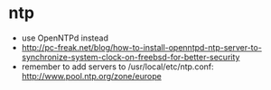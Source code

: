 # ntp

- use OpenNTPd instead
- http://pc-freak.net/blog/how-to-install-openntpd-ntp-server-to-synchronize-system-clock-on-freebsd-for-better-security
- remember to add servers to /usr/local/etc/ntp.conf: http://www.pool.ntp.org/zone/europe